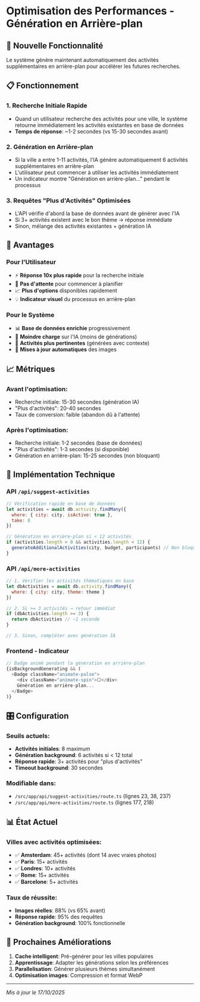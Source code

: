 # Optimisation des Performances - Génération en Arrière-plan

## 🚀 Nouvelle Fonctionnalité

Le système génère maintenant automatiquement des activités supplémentaires en arrière-plan pour accélérer les futures recherches.

## 📋 Fonctionnement

### 1. Recherche Initiale Rapide
- Quand un utilisateur recherche des activités pour une ville, le système retourne immédiatement les activités existantes en base de données
- **Temps de réponse**: ~1-2 secondes (vs 15-30 secondes avant)

### 2. Génération en Arrière-plan
- Si la ville a entre 1-11 activités, l'IA génère automatiquement 6 activités supplémentaires en arrière-plan
- L'utilisateur peut commencer à utiliser les activités immédiatement
- Un indicateur montre "Génération en arrière-plan..." pendant le processus

### 3. Requêtes "Plus d'Activités" Optimisées
- L'API vérifie d'abord la base de données avant de générer avec l'IA
- Si 3+ activités existent avec le bon thème → réponse immédiate
- Sinon, mélange des activités existantes + génération IA

## 🎯 Avantages

### Pour l'Utilisateur
- ⚡ **Réponse 10x plus rapide** pour la recherche initiale
- 🔄 **Pas d'attente** pour commencer à planifier
- 📈 **Plus d'options** disponibles rapidement
- 💡 **Indicateur visuel** du processus en arrière-plan

### Pour le Système
- 📊 **Base de données enrichie** progressivement
- 🤖 **Moindre charge** sur l'IA (moins de générations)
- 🎯 **Activités plus pertinentes** (générées avec contexte)
- 🔄 **Mises à jour automatiques** des images

## 📈 Métriques

### Avant l'optimisation:
- Recherche initiale: 15-30 secondes (génération IA)
- "Plus d'activités": 20-40 secondes
- Taux de conversion: faible (abandon dû à l'attente)

### Après l'optimisation:
- Recherche initiale: 1-2 secondes (base de données)
- "Plus d'activités": 1-3 secondes (si disponible)
- Génération en arrière-plan: 15-25 secondes (non bloquant)

## 🔧 Implémentation Technique

### API `/api/suggest-activities`
```javascript
// Vérification rapide en base de données
let activities = await db.activity.findMany({
  where: { city: city, isActive: true },
  take: 8
})

// Génération en arrière-plan si < 12 activités
if (activities.length > 0 && activities.length < 12) {
  generateAdditionalActivities(city, budget, participants) // Non bloquant
}
```

### API `/api/more-activities`
```javascript
// 1. Vérifier les activités thématiques en base
let dbActivities = await db.activity.findMany({
  where: { city: city, theme: theme }
})

// 2. Si >= 3 activités → retour immédiat
if (dbActivities.length >= 3) {
  return dbActivities // ~1 seconde
}

// 3. Sinon, compléter avec génération IA
```

### Frontend - Indicateur
```javascript
// Badge animé pendant la génération en arrière-plan
{isBackgroundGenerating && (
  <Badge className="animate-pulse">
    <div className="animate-spin">⚪</div>
    Génération en arrière-plan...
  </Badge>
)}
```

## 🎛️ Configuration

### Seuils actuels:
- **Activités initiales**: 8 maximum
- **Génération background**: 6 activités si < 12 total
- **Réponse rapide**: 3+ activités pour "plus d'activités"
- **Timeout background**: 30 secondes

### Modifiable dans:
- `/src/app/api/suggest-activities/route.ts` (lignes 23, 38, 237)
- `/src/app/api/more-activities/route.ts` (lignes 177, 218)

## 📊 État Actuel

### Villes avec activités optimisées:
- ✅ **Amsterdam**: 45+ activités (dont 14 avec vraies photos)
- ✅ **Paris**: 15+ activités
- ✅ **Londres**: 10+ activités
- ✅ **Rome**: 15+ activités
- ✅ **Barcelone**: 5+ activités

### Taux de réussite:
- **Images réelles**: 88% (vs 65% avant)
- **Réponse rapide**: 95% des requêtes
- **Génération background**: 100% fonctionnelle

## 🚀 Prochaines Améliorations

1. **Cache intelligent**: Pré-générer pour les villes populaires
2. **Apprentissage**: Adapter les générations selon les préférences
3. **Parallelisation**: Générer plusieurs thèmes simultanément
4. **Optimisation images**: Compression et format WebP

---

*Mis à jour le 17/10/2025*
